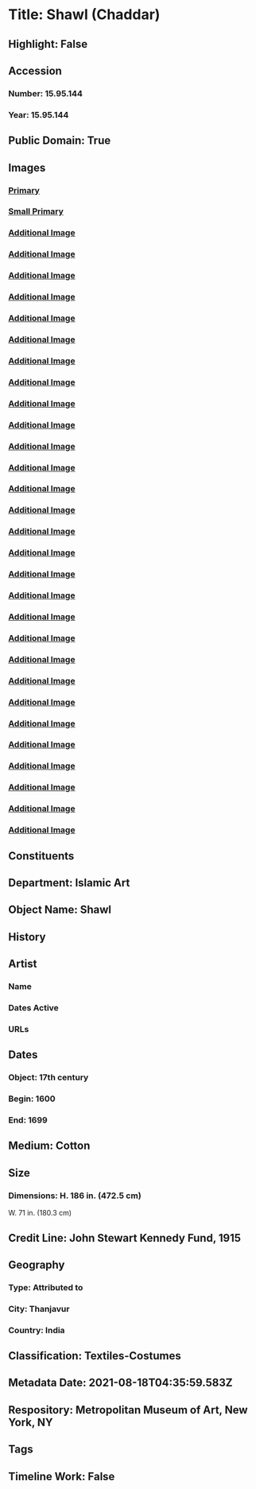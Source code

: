 # Title: Shawl (Chaddar)
## Highlight: False
## Accession
### Number: 15.95.144
### Year: 15.95.144
## Public Domain: True
## Images
### [Primary](https://images.metmuseum.org/CRDImages/is/original/DP350103.jpg)
### [Small Primary](https://images.metmuseum.org/CRDImages/is/web-large/DP350103.jpg)
### [Additional Image](https://images.metmuseum.org/CRDImages/is/original/wb-15.95.144.JPG)
### [Additional Image](https://images.metmuseum.org/CRDImages/is/original/wb-15.95.144b.JPG)
### [Additional Image](https://images.metmuseum.org/CRDImages/is/original/wb-15.95.144c.JPG)
### [Additional Image](https://images.metmuseum.org/CRDImages/is/original/wb-15.95.144d.JPG)
### [Additional Image](https://images.metmuseum.org/CRDImages/is/original/wb-15.95.144e.JPG)
### [Additional Image](https://images.metmuseum.org/CRDImages/is/original/wb-15.95.144f.JPG)
### [Additional Image](https://images.metmuseum.org/CRDImages/is/original/wb-15.95.144g.JPG)
### [Additional Image](https://images.metmuseum.org/CRDImages/is/original/wb-15.95.144h.JPG)
### [Additional Image](https://images.metmuseum.org/CRDImages/is/original/wb-15.95.144i.JPG)
### [Additional Image](https://images.metmuseum.org/CRDImages/is/original/wb-15.95.144j.JPG)
### [Additional Image](https://images.metmuseum.org/CRDImages/is/original/wb-15.95.144k.JPG)
### [Additional Image](https://images.metmuseum.org/CRDImages/is/original/wb-15.95.144l.JPG)
### [Additional Image](https://images.metmuseum.org/CRDImages/is/original/wb-15.95.144m.JPG)
### [Additional Image](https://images.metmuseum.org/CRDImages/is/original/wb-15.95.144n.JPG)
### [Additional Image](https://images.metmuseum.org/CRDImages/is/original/wb-15.95.144o.JPG)
### [Additional Image](https://images.metmuseum.org/CRDImages/is/original/wb-15.95.144p.JPG)
### [Additional Image](https://images.metmuseum.org/CRDImages/is/original/wb-15.95.144q.JPG)
### [Additional Image](https://images.metmuseum.org/CRDImages/is/original/wb-15.95.144r.JPG)
### [Additional Image](https://images.metmuseum.org/CRDImages/is/original/wb-15.95.144s.JPG)
### [Additional Image](https://images.metmuseum.org/CRDImages/is/original/wb-15.95.144t.JPG)
### [Additional Image](https://images.metmuseum.org/CRDImages/is/original/wb-15.95.144u.JPG)
### [Additional Image](https://images.metmuseum.org/CRDImages/is/original/wb-15.95.144v.JPG)
### [Additional Image](https://images.metmuseum.org/CRDImages/is/original/wb-15.95.144w.JPG)
### [Additional Image](https://images.metmuseum.org/CRDImages/is/original/wb-15.95.144x.JPG)
### [Additional Image](https://images.metmuseum.org/CRDImages/is/original/DP350107.jpg)
### [Additional Image](https://images.metmuseum.org/CRDImages/is/original/DP350106.jpg)
### [Additional Image](https://images.metmuseum.org/CRDImages/is/original/DP350105.jpg)
### [Additional Image](https://images.metmuseum.org/CRDImages/is/original/DP345487.jpg)
### [Additional Image](https://images.metmuseum.org/CRDImages/is/original/DP350104.jpg)
## Constituents
## Department: Islamic Art
## Object Name: Shawl
## History
## Artist
### Name
### Dates Active
### URLs
## Dates
### Object: 17th century
### Begin: 1600
### End: 1699
## Medium: Cotton
## Size
### Dimensions: H. 186 in. (472.5 cm)
W. 71 in. (180.3 cm)
## Credit Line: John Stewart Kennedy Fund, 1915
## Geography
### Type: Attributed to
### City: Thanjavur
### Country: India
## Classification: Textiles-Costumes
## Metadata Date: 2021-08-18T04:35:59.583Z
## Respository: Metropolitan Museum of Art, New York, NY
## Tags
## Timeline Work: False